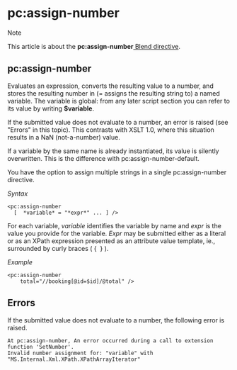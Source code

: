 # pc:assign-number



> [!NOTE]
> This article is about the **pc:assign-number**[ Blend directive](/docs/Repositories/Blend%20directives).

## **pc:assign-number**

Evaluates an expression, converts the resulting value to a number, and stores the resulting number in (= assigns the resulting string to) a named variable. The variable is global: from any later script section you can refer to its value by writing **$variable**.

If the submitted value does not evaluate to a number, an error is raised (see "Errors" in this topic). This contrasts with XSLT 1.0, where this situation results in a NaN (not-a-number) value.

If a variable by the same name is already instantiated, its value is silently overwritten. This is the difference with pc:assign-number-default.

You have the option to assign multiple strings in a single pc:assign-number directive.

*Syntax*

```
<pc:assign-number
  [  *variable* = "*expr*" ... ] />
```

For each variable, *variable* identifies the variable by name and *expr* is the value you provide for the variable. *Expr* may be submitted either as a literal or as an XPath expression presented as an attribute value template, ie., surrounded by curly braces ( {  } ).

*Example*

```language-xml
<pc:assign-number
    total="//booking[@id=$id]/@total" />
```

## Errors

If the submitted value does not evaluate to a number, the following error is raised.

```
At pc:assign-number, An error occurred during a call to extension function 'SetNumber'.
Invalid number assignment for: "variable" with "MS.Internal.Xml.XPath.XPathArrayIterator"
```

 